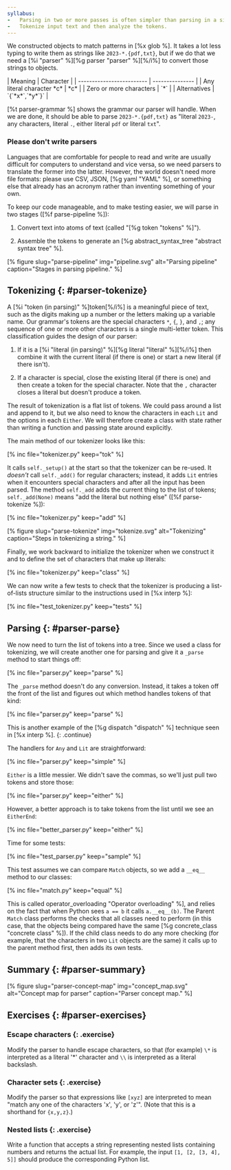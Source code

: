 ```yaml
---
syllabus:
-   Parsing in two or more passes is often simpler than parsing in a single pass.
-   Tokenize input text and then analyze the tokens.
---
```


We constructed objects to match patterns in [%x glob %].
It takes a lot less typing to write them as strings like `2023-*.{pdf,txt}`,
but if we do that we need a [%i "parser" %][%g parser "parser" %][%/i%]
to convert those strings to objects.

<div class="table" id="parser-grammar" caption="Glob grammar." markdown="1">
| Meaning                   | Character       |
| ------------------------- | --------------- |
| Any literal character *c* | *c*             |
| Zero or more characters   | `*`             |
| Alternatives              | `{`*x*`,`*y*`}` |
</div>

[%t parser-grammar %] shows the grammar our parser will handle.
When we are done,
it should be able to parse `2023-*.{pdf,txt}` as
"literal `2023-`,
any characters,
literal `.`,
either literal `pdf` or literal `txt`".

<div class="callout" markdown="1">

### Please don't write parsers

Languages that are comfortable for people to read and write
are usually difficult for computers to understand
and vice versa,
so we need parsers to translate the former into the latter.
However,
the world doesn't need more file formats:
please use CSV, JSON, [%g yaml "YAML" %],
or something else that already has an acronym
rather than inventing something of your own.

</div>

To keep our code manageable,
and to make testing easier,
we will parse in two stages ([%f parse-pipeline %]):

1.  Convert text into atoms of text (called "[%g token "tokens" %]").

2.  Assemble the tokens to generate an [%g abstract_syntax_tree "abstract syntax tree" %].

[% figure
   slug="parse-pipeline"
   img="pipeline.svg"
   alt="Parsing pipeline"
   caption="Stages in parsing pipeline."
%]

## Tokenizing {: #parser-tokenize}

A [%i "token (in parsing)" %]token[%/i%] is a meaningful piece of text,
such as the digits making up a number or the letters making up a variable name.
Our grammar's tokens are the special characters `*`, `{`, `}`, and `,`;
any sequence of one or more other characters is a single multi-letter token.
This classification guides the design of our parser:

1.  If it is a [%i "literal (in parsing)" %][%g literal "literal" %][%/i%] then
    combine it with the current literal (if there is one)
    or start a new literal (if there isn't).

1.  If a character is special,
    close the existing literal (if there is one)
    and then create a token for the special character.
    Note that the `,` character closes a literal but doesn't produce a token.

The result of tokenization is a flat list of tokens.
We could pass around a list and append to it,
but we also need to know the characters in each `Lit` and the options in each `Either`.
We will therefore create a class with state
rather than writing a function and passing state around explicitly.

The main method of our tokenizer looks like this:

[% inc file="tokenizer.py" keep="tok" %]

It calls `self._setup()` at the start so that the tokenizer can be re-used.
It *doesn't* call `self._add()` for regular characters;
instead,
it adds `Lit` entries when it encounters special characters
and after all the input has been parsed.
The method `self._add` adds the current thing to the list of tokens;
`self._add(None)` means "add the literal but nothing else"
([%f parse-tokenize %]):

[% inc file="tokenizer.py" keep="add" %]

[% figure
   slug="parse-tokenize"
   img="tokenize.svg"
   alt="Tokenizing"
   caption="Steps in tokenizing a string."
%]

Finally,
we work backward to initialize the tokenizer when we construct it
and to define the set of characters that make up literals:

[% inc file="tokenizer.py" keep="class" %]

We can now write a few tests to check that
the tokenizer is producing a list-of-lists structure
similar to the instructions used in [%x interp %]:

[% inc file="test_tokenizer.py" keep="tests" %]

## Parsing {: #parser-parse}

We now need to turn the list of tokens into a tree.
Since we used a class for tokenizing,
we will create another one for parsing
and give it a `_parse` method to start things off:

[% inc file="parser.py" keep="parse" %]

The `_parse` method doesn't do any conversion.
Instead,
it takes a token off the front of the list
and figures out which method handles tokens of that kind:

[% inc file="parser.py" keep="parse" %]

This is another example of the [%g dispatch "dispatch" %] technique
seen in [%x interp %].
{: .continue}

The handlers for `Any` and `Lit` are straightforward:

[% inc file="parser.py" keep="simple" %]

`Either` is a little messier.
We didn't save the commas,
so we'll just pull two tokens and store those:

[% inc file="parser.py" keep="either" %]

However,
a better approach is to take tokens from the list until we see an `EitherEnd`:

[% inc file="better_parser.py" keep="either" %]

Time for some tests:

[% inc file="test_parser.py" keep="sample" %]

This test assumes we can compare `Match` objects,
so we add a `__eq__` method to our classes:

[% inc file="match.py" keep="equal" %]

This is called operator_overloading "Operator overloading" %],
and relies on the fact that when Python sees `a == b` it calls `a.__eq__(b)`.
The Parent `Match` class performs the checks that all classes need to perform
(in this case, that the objects being compared have the same [%g concrete_class "concrete class" %]).
If the child class needs to do any more checking
(for example, that the characters in two `Lit` objects are the same)
it calls up to the parent method first,
then adds its own tests.

## Summary {: #parser-summary}

[% figure
   slug="parser-concept-map"
   img="concept_map.svg"
   alt="Concept map for parser"
   caption="Parser concept map."
%]

## Exercises {: #parser-exercises}

### Escape characters {: .exercise}

Modify the parser to handle escape characters,
so that (for example) `\*` is interpreted as a literal '*' character
and `\\` is interpreted as a literal backslash.

### Character sets {: .exercise}

Modify the parser so that expressions like `[xyz]` are interpreted to mean
"match any one of the characters 'x', 'y', or 'z'".
(Note that this is a shorthand for `{x,y,z}`.)

### Nested lists {: .exercise}

Write a function that accepts a string representing nested lists containing numbers
and returns the actual list.
For example, the input `[1, [2, [3, 4], 5]]`
should produce the corresponding Python list.
